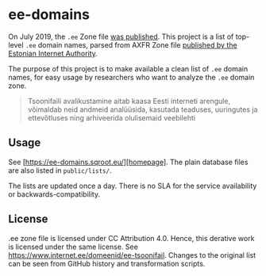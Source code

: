 # ee-domains

On July 2019, the `.ee` Zone file [was published][]. This project is a list of top-level `.ee` domain names,
parsed from AXFR Zone file [published by the Estonian Internet Authority][ee-zone].

The purpose of this project is to make available a clean list of `.ee` domain names, for easy usage by researchers 
who want to analyze the `.ee` domain zone.

> Tsoonifaili avalikustamine aitab kaasa Eesti interneti arengule, võimaldab neid andmeid analüüsida,
> kasutada teaduses, uuringutes ja ettevõtluses ning arhiveerida olulisemaid veebilehti

## Usage

See [https://ee-domains.sqroot.eu/][homepage]. The plain database files are also listed in `public/lists/`.

The lists are updated once a day. There is no SLA for the service availability or backwards-compatibility.

## License

.ee zone file is licensed under CC Attribution 4.0. Hence, this derative work is licensed under the same license.
         See https://www.internet.ee/domeenid/ee-tsoonifail. Changes to the original list can be seen from GitHub history and transformation scripts.

[was published]: https://www.internet.ee/eis/uudised/ee-tsoonifail-on-avalikult-kattesaadav
[ee-zone]: https://www.internet.ee/domeenid/ee-tsoonifail
[homepage]: https://ee-domains.sqroot.eu/
